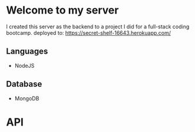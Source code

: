 # Welcome to my server

I created this server as the backend to a project I did for a full-stack coding bootcamp.
deployed to: https://secret-shelf-16643.herokuapp.com/

## Languages

- NodeJS

## Database

- MongoDB

# API
